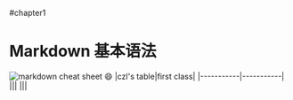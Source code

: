#chapter1
# Markdown 基本语法
![markdown cheat sheet](https://github.com/shiep18/EIS2020/blob/master/markdowncheatsheet.JPG)
:smile:
|czl's table|first class|
|-----------|-----------|
|||
|||
